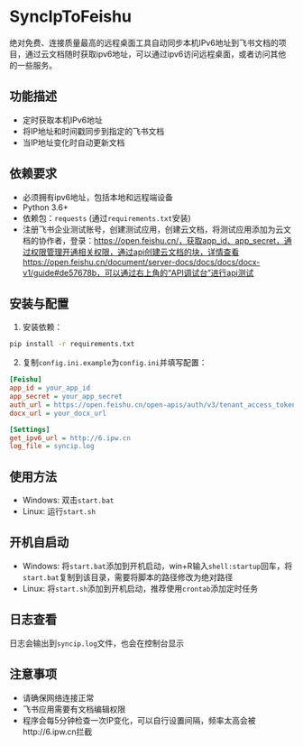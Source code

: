 # SyncIpToFeishu

绝对免费、连接质量最高的远程桌面工具自动同步本机IPv6地址到飞书文档的项目，通过云文档随时获取ipv6地址，可以通过ipv6访问远程桌面，或者访问其他的一些服务。

## 功能描述

- 定时获取本机IPv6地址
- 将IP地址和时间戳同步到指定的飞书文档
- 当IP地址变化时自动更新文档

## 依赖要求

- 必须拥有ipv6地址，包括本地和远程端设备
- Python 3.6+
- 依赖包：`requests` (通过`requirements.txt`安装)
- 注册飞书企业测试账号，创建测试应用，创建云文档，将测试应用添加为云文档的协作者，登录：https://open.feishu.cn/，获取app_id、app_secret，通过权限管理开通相关权限，通过api创建云文档的块，详情查看https://open.feishu.cn/document/server-docs/docs/docs/docx-v1/guide#de57678b，可以通过右上角的“API调试台”进行api测试

## 安装与配置

1. 安装依赖：
```bash
pip install -r requirements.txt
```

2. 复制`config.ini.example`为`config.ini`并填写配置：
```ini
[Feishu]
app_id = your_app_id
app_secret = your_app_secret
auth_url = https://open.feishu.cn/open-apis/auth/v3/tenant_access_token/internal
docx_url = your_docx_url

[Settings]
get_ipv6_url = http://6.ipw.cn
log_file = syncip.log
```

## 使用方法

- Windows: 双击`start.bat`
- Linux: 运行`start.sh`

## 开机自启动

- Windows: 将`start.bat`添加到开机启动，win+R输入`shell:startup`回车，将`start.bat`复制到该目录，需要将脚本的路径修改为绝对路径
- Linux: 将`start.sh`添加到开机启动，推荐使用`crontab`添加定时任务

## 日志查看

日志会输出到`syncip.log`文件，也会在控制台显示

## 注意事项

- 请确保网络连接正常
- 飞书应用需要有文档编辑权限
- 程序会每5分钟检查一次IP变化，可以自行设置间隔，频率太高会被http://6.ipw.cn拦截
